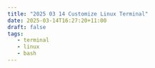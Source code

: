 ```yaml
---
title: "2025 03 14 Customize Linux Terminal"
date: 2025-03-14T16:27:20+11:00
draft: false
tags:
   - terminal
   - linux
   - bash
---
```


